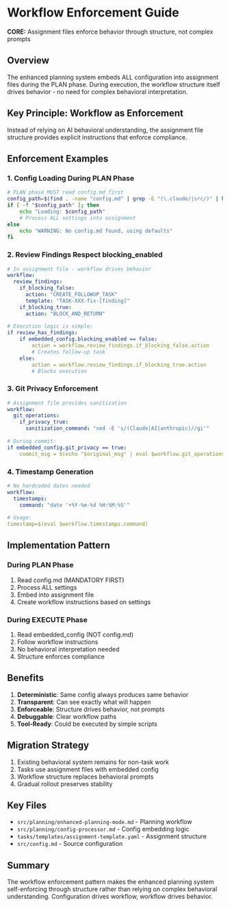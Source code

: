 # Workflow Enforcement Guide

**CORE:** Assignment files enforce behavior through structure, not complex prompts

## Overview

The enhanced planning system embeds ALL configuration into assignment files during the PLAN phase. During execution, the workflow structure itself drives behavior - no need for complex behavioral interpretation.

## Key Principle: Workflow as Enforcement

Instead of relying on AI behavioral understanding, the assignment file structure provides explicit instructions that enforce compliance.

## Enforcement Examples

### 1. Config Loading During PLAN Phase

```bash
# PLAN phase MUST read config.md first
config_path=$(find . -name "config.md" | grep -E "(\.claude/|src/)" | head -1)
if [ -f "$config_path" ]; then
    echo "Loading: $config_path"
    # Process ALL settings into assignment
else
    echo "WARNING: No config.md found, using defaults"
fi
```

### 2. Review Findings Respect blocking_enabled

```yaml
# In assignment file - workflow drives behavior
workflow:
  review_findings:
    if_blocking_false:
      action: "CREATE_FOLLOWUP_TASK"
      template: "TASK-XXX-fix-[finding]"
    if_blocking_true:
      action: "BLOCK_AND_RETURN"
      
# Execution logic is simple:
if review_has_findings:
    if embedded_config.blocking_enabled == false:
        action = workflow.review_findings.if_blocking_false.action
        # Creates follow-up task
    else:
        action = workflow.review_findings.if_blocking_true.action
        # Blocks execution
```

### 3. Git Privacy Enforcement

```yaml
# Assignment file provides sanitization
workflow:
  git_operations:
    if_privacy_true:
      sanitization_command: "sed -E 's/(Claude|AI|anthropic)//gi'"
      
# During commit:
if embedded_config.git_privacy == true:
    commit_msg = $(echo "$original_msg" | eval $workflow.git_operations.if_privacy_true.sanitization_command)
```

### 4. Timestamp Generation

```yaml
# No hardcoded dates needed
workflow:
  timestamps:
    command: "date '+%Y-%m-%d %H:%M:%S'"
    
# Usage:
timestamp=$(eval $workflow.timestamps.command)
```

## Implementation Pattern

### During PLAN Phase
1. Read config.md (MANDATORY FIRST)
2. Process ALL settings
3. Embed into assignment file
4. Create workflow instructions based on settings

### During EXECUTE Phase
1. Read embedded_config (NOT config.md)
2. Follow workflow instructions
3. No behavioral interpretation needed
4. Structure enforces compliance

## Benefits

1. **Deterministic**: Same config always produces same behavior
2. **Transparent**: Can see exactly what will happen
3. **Enforceable**: Structure drives behavior, not prompts
4. **Debuggable**: Clear workflow paths
5. **Tool-Ready**: Could be executed by simple scripts

## Migration Strategy

1. Existing behavioral system remains for non-task work
2. Tasks use assignment files with embedded config
3. Workflow structure replaces behavioral prompts
4. Gradual rollout preserves stability

## Key Files

- `src/planning/enhanced-planning-mode.md` - Planning workflow
- `src/planning/config-processor.md` - Config embedding logic
- `tasks/templates/assignment-template.yaml` - Assignment structure
- `src/config.md` - Source configuration

## Summary

The workflow enforcement pattern makes the enhanced planning system self-enforcing through structure rather than relying on complex behavioral understanding. Configuration drives workflow, workflow drives behavior.